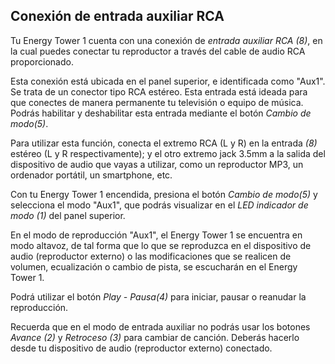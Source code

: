 ## Conexión de entrada auxiliar RCA

Tu Energy Tower 1 cuenta con una conexión de *entrada auxiliar RCA (8)*, en la cual puedes conectar tu reproductor a través del cable de audio RCA proporcionado.

Esta conexión está ubicada en el panel superior, e identificada como "Aux1". Se trata de un conector tipo RCA estéreo. Esta entrada está ideada para que conectes de manera permanente tu televisión o equipo de música. Podrás habilitar y deshabilitar esta entrada mediante el botón *Cambio de modo(5)*.

Para utilizar esta función, conecta el extremo RCA (L y R) en la entrada *(8)* estéreo (L y R respectivamente); y el otro extremo jack 3.5mm a la salida del dispositivo de audio que vayas a utilizar, como un reproductor MP3, un ordenador portátil, un smartphone, etc. 

Con tu Energy Tower 1 encendida, presiona el botón *Cambio de modo(5)* y selecciona el modo "Aux1", que podrás visualizar en el *LED indicador de modo (1)* del panel superior.

En el modo de reproducción "Aux1", el Energy Tower 1 se encuentra en modo altavoz, de tal forma que lo que se reproduzca en el dispositivo de audio (reproductor externo) o las modificaciones que se realicen de volumen, ecualización o cambio de pista, se escucharán en el Energy Tower 1.

Podrá utilizar el botón *Play - Pausa(4)* para  iniciar, pausar o reanudar la reproducción.

Recuerda que en el modo de entrada auxiliar no podrás usar los botones *Avance (2)* y *Retroceso (3)* para cambiar de canción. Deberás hacerlo desde tu dispositivo de audio (reproductor externo) conectado.
